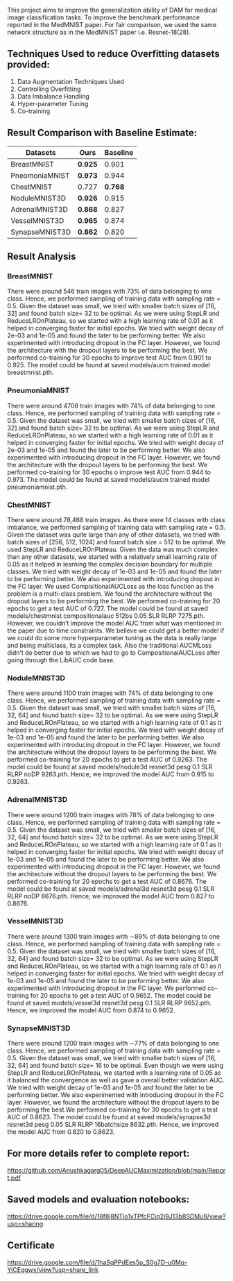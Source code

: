 This project aims to improve the generalization ability of DAM for medical image classification tasks. 
To improve the benchmark performance reported in the MedMNIST paper. For fair comparison, we used the same network structure as in the MedMNIST paper i.e. Resnet-18(28).

## Techniques Used to reduce Overfitting datasets provided:
1. Data Augmentation Techniques Used
2. Controlling Overfitting
3. Data Imbalance Handling
4. Hyper-parameter Tuning
5. Co-training


## Result Comparison with Baseline Estimate:
|     Datasets     |      Ours    |  Baseline |
| ---------------- | ------------ | --------- |
|   BreastMNIST    |   **0.925**  |   0.901   |
|  PneomoniaMNIST  |   **0.973**  |   0.944   |
|    ChestMNIST    |     0.727    | **0.768** |
|   NoduleMNIST3D  |   **0.926**  |   0.915   |
|  AdrenalMNIST3D  |   **0.868**  |   0.827   |
|   VesselMNIST3D  |   **0.965**  |   0.874   |
|  SynapseMNIST3D  |   **0.862**  |   0.820   |




## Result Analysis
### BreastMNIST
There were around 546 train images with 73% of data belonging to one class. Hence, we performed sampling of training data with sampling rate = 0.5. Given the dataset was small, we tried with smaller batch sizes of [16, 32] and found batch size= 32 to be optimal. As we were using StepLR and ReduceLROnPlateau, so we started with a high learning rate of 0.01 as it helped in converging faster for initial epochs. We tried with weight decay of 2e-03 and 1e-05 and found the later to be performing better. We also experimented with introducing dropout in the FC layer. However, we found the architecture with the dropout layers to be performing the best. We performed co-training for 30 epochs to improve test AUC from 0.901 to 0.925. The model could be found at saved models/aucm trained model breastmnist.pth.


### PneumoniaMNIST
There were around 4708 train images with 74% of data belonging to one class. Hence, we performed sampling of training data with sampling rate = 0.5. Given the dataset was small, we tried with smaller batch sizes of [16, 32] and found batch size= 32 to be optimal. As we were using StepLR and ReduceLROnPlateau, so we started with a high learning rate of 0.01 as it helped in converging faster for initial epochs. We tried with weight decay of 2e-03 and 1e-05 and found the later to be performing better. We also experimented with introducing dropout in the FC layer. However, we found the architecture with the dropout layers to be performing the best. We performed co-training for 30 epochs o improve test AUC from 0.944 to 0.973. The model could be found at saved models/aucm trained model pneumoniamnist.pth.


### ChestMNIST
There were around 78,468 train images. As there were 14 classes with class imbalance, we performed sampling of training data with sampling rate = 0.5. Given the dataset was quite large than any of other datasets, we tried with batch sizes of [256, 512, 1024] and found batch size = 512 to be optimal. We used StepLR and ReduceLROnPlateau. Given the data was much complex than any other datasets, we started with a relatively small learning rate of 0.05 as it helped in learning the complex decision boundary for multiple classes. We tried with weight decay of 1e-03 and 1e-05 and found the later to be performing better. We also experimented with introducing dropout in the FC layer. We used CompisitionalAUCLoss as the loss function as the problem is a multi-class problem. We found the architecture without the dropout layers to be performing the best. We performed co-training for 20 epochs to get a test AUC of 0.727. The model could be found at saved models/chestmnist compositionalauc 512bs 0.05 SLR RLRP 7275.pth. However, we couldn’t improve the model AUC from what was mentioned in the paper due to time constraints. We believe we could get a better model if we could do some more hyperparameter tuning as the data is really large and being multiclass, its a complex task. Also the traditional AUCMLoss didn’t do better due to which we had to go to CompositionalAUCLoss after going through the LibAUC code base.


### NoduleMNIST3D
There were around 1100 train images with 74% of data belonging to one class. Hence, we performed sampling of training data with sampling rate = 0.5. Given the dataset was small, we tried with smaller batch sizes of [16, 32, 64] and found batch size= 32 to be optimal. As we were using StepLR and ReduceLROnPlateau, so we started with a high learning rate of 0.1 as it helped in converging faster for initial epochs. We tried with weight decay of 1e-03 and 1e-05 and found the later to be performing better. We also experimented with introducing dropout in the FC layer. However, we found the architecture without the dropout layers to be performing the best. We performed co-training for 20 epochs to get a test AUC of 0.9263. The model could be found at saved models/nodule3d resnet3d pesg 0.1 SLR RLRP noDP 9263.pth. Hence, we improved the model AUC from 0.915 to 0.9263.


### AdrenalMNIST3D
There were around 1200 train images with 78% of data belonging to one class. Hence, we performed sampling of training data with sampling rate = 0.5. Given the dataset was small, we tried with smaller batch sizes of [16, 32, 64] and found batch size= 32 to be optimal. As we were using StepLR and ReduceLROnPlateau, so we started with a high learning rate of 0.1 as it helped in converging faster for initial epochs. We tried with weight decay of 1e-03 and 1e-05 and found the later to be performing better. We also experimented with introducing dropout in the FC layer. However, we found the architecture without the dropout layers to be performing the best. We performed co-training for 20 epochs to get a test AUC of 0.8676. The model could be found at saved models/adrenal3d resnet3d pesg 0.1 SLR RLRP noDP 8676.pth. Hence, we improved the model AUC from 0.827 to 0.8676.


### VesselMNIST3D
There were around 1300 train images with ∼89% of data belonging to one class. Hence, we performed sampling of training data with sampling rate = 0.5. Given the dataset was small, we tried with smaller batch sizes of [16, 32, 64] and found batch size= 32 to be optimal. As we were using StepLR and ReduceLROnPlateau, so we started with a high learning rate of 0.1 as it helped in converging faster for initial epochs. We tried with weight decay of 1e-03 and 1e-05 and found the later to be performing better. We also experimented with introducing dropout in the FC layer. We performed co-training for 20 epochs to get a test AUC of 0.9652. The model could be found at saved models/vessel3d resnet3d pesg 0.1 SLR RLRP 9652.pth. Hence, we improved the model AUC from 0.874 to 0.9652.


### SynapseMNIST3D
There were around 1200 train images with ∼77% of data belonging to one class. Hence, we performed sampling of training data with sampling rate = 0.5. Given the dataset was small, we tried with smaller batch sizes of [16, 32, 64] and found batch size= 16 to be optimal. Even though we were using StepLR and ReduceLROnPlateau, we started with a learning rate of 0.05 as it balanced the convergence as well as gave a overall better validation AUC. We tried with weight decay of 1e-03 and 1e-05 and found the later to be performing better. We also experimented with introducing dropout in the FC layer. However, we found the architecture without the dropout layers to be performing the best.We performed co-training for 30 epochs to get a test AUC of 0.8623. The model could be found at saved models/synapse3d resnet3d pesg 0.05 SLR RLRP 16batchsize 8632.pth. Hence, we improved the model AUC from 0.820 to 0.8623.


## For more details refer to complete report:
https://github.com/Anushkagarg05/DeepAUCMaximization/blob/main/Report.pdf

## Saved models and evaluation notebooks:
https://drive.google.com/file/d/16f8j8NTjo1vTPfcFCiq2j9J13b8SDMu9/view?usp=sharing

## Certificate
https://drive.google.com/file/d/1haSqPPdEes5p_S0g7D-u0Mq-YiCEggwx/view?usp=share_link
